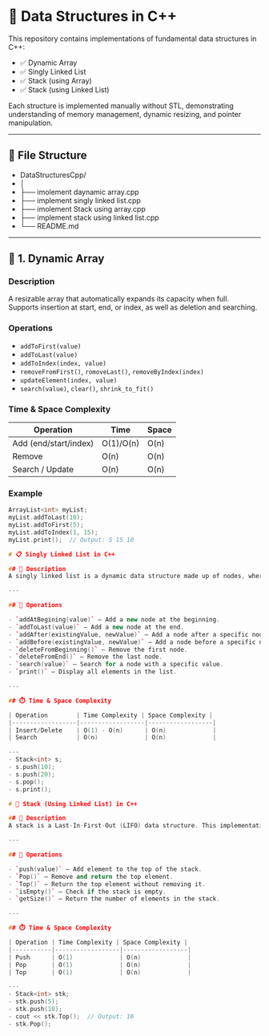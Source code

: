 # 📘 Data Structures in C++

This repository contains implementations of fundamental data structures in C++:

- ✅ Dynamic Array
- ✅ Singly Linked List
- ✅ Stack (using Array)
- ✅ Stack (using Linked List)

Each structure is implemented manually without STL, demonstrating understanding of memory management, dynamic resizing, and pointer manipulation.

---

## 📁 File Structure

- DataStructuresCpp/
- │
- ├── imolement daynamic array.cpp
- ├── implement singly linked list.cpp
- ├── imolement Stack using array.cpp
- ├── implement stack using linked list.cpp
- └── README.md


---

## 🔹 1. Dynamic Array

### Description
A resizable array that automatically expands its capacity when full. Supports insertion at start, end, or index, as well as deletion and searching.

### Operations
- `addToFirst(value)`
- `addToLast(value)`
- `addToIndex(index, value)`
- `removeFromFirst()`, `romoveLast()`, `removeByIndex(index)`
- `updateElement(index, value)`
- `search(value)`, `clear()`, `shrink_to_fit()`

### Time & Space Complexity
| Operation            | Time         | Space |
|----------------------|--------------|--------|
| Add (end/start/index)| O(1)/O(n)    | O(n)   |
| Remove               | O(n)         | O(n)   |
| Search / Update      | O(n)         | O(n)   |

### Example
```cpp
ArrayList<int> myList;
myList.addToLast(10);
myList.addToFirst(5);
myList.addToIndex(1, 15);
myList.print();  // Output: 5 15 10

# 📋 Singly Linked List in C++

## 📌 Description
A singly linked list is a dynamic data structure made up of nodes, where each node contains data and a pointer to the next node in the sequence. It is efficient for insertions and deletions, especially at the beginning or end.

---

## 🔧 Operations

- `addAtBegining(value)` – Add a new node at the beginning.
- `addToLast(value)` – Add a new node at the end.
- `addAfter(existingValue, newValue)` – Add a node after a specific node.
- `addBefore(existingValue, newValue)` – Add a node before a specific node.
- `deleteFromBeginning()` – Remove the first node.
- `deleteFromEnd()` – Remove the last node.
- `search(value)` – Search for a node with a specific value.
- `print()` – Display all elements in the list.

---

## ⏱️ Time & Space Complexity

| Operation        | Time Complexity | Space Complexity |
|------------------|------------------|------------------|
| Insert/Delete    | O(1) - O(n)      | O(n)             |
| Search           | O(n)             | O(n)             |

---
- Stack<int> s;
- s.push(10);
- s.push(20);
- s.pop();
- s.print();

# 🧱 Stack (Using Linked List) in C++

## 📌 Description
A stack is a Last-In-First-Out (LIFO) data structure. This implementation uses a **singly linked list** where new elements are pushed to the head of the list, allowing efficient `O(1)` time complexity for core operations.

---

## 🔧 Operations

- `push(value)` – Add element to the top of the stack.
- `Pop()` – Remove and return the top element.
- `Top()` – Return the top element without removing it.
- `isEmpty()` – Check if the stack is empty.
- `getSize()` – Return the number of elements in the stack.

---

## ⏱️ Time & Space Complexity

| Operation | Time Complexity | Space Complexity |
|-----------|------------------|------------------|
| Push      | O(1)             | O(n)             |
| Pop       | O(1)             | O(n)             |
| Top       | O(1)             | O(n)             |

---
- Stack<int> stk;
- stk.push(5);
- stk.push(10);
- cout << stk.Top();  // Output: 10
- stk.Pop();
